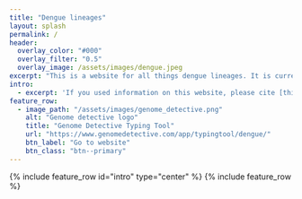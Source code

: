 ```yaml
---
title: "Dengue lineages"
layout: splash
permalink: /
header:
  overlay_color: "#000"
  overlay_filter: "0.5"
  overlay_image: /assets/images/dengue.jpeg
excerpt: "This is a website for all things dengue lineages. It is currently under construction - watch this space!"
intro: 
  - excerpt: 'If you used information on this website, please cite [this paper]()'
feature_row:
  - image_path: "/assets/images/genome_detective.png"
    alt: "Genome detective logo"
    title: "Genome Detective Typing Tool"
    url: "https://www.genomedetective.com/app/typingtool/dengue/"
    btn_label: "Go to website"
    btn_class: "btn--primary"
---
```


{% include feature_row id="intro" type="center" %}
{% include feature_row %}